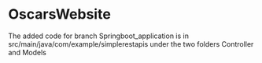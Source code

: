 # OscarsWebsite
 The added code for branch Springboot_application is in src/main/java/com/example/simplerestapis under the two folders Controller and Models
